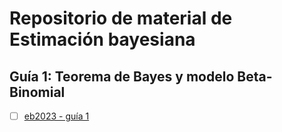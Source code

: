 # Repositorio de material de Estimación bayesiana



## Guía 1: Teorema de Bayes y modelo Beta-Binomial

- [ ] [eb2023 - guía 1](https://bayes2023.netlify.app/ejercicios.html#gu%C3%ADa-1-teorema-de-bayes-y-modelo-beta-binomial)


